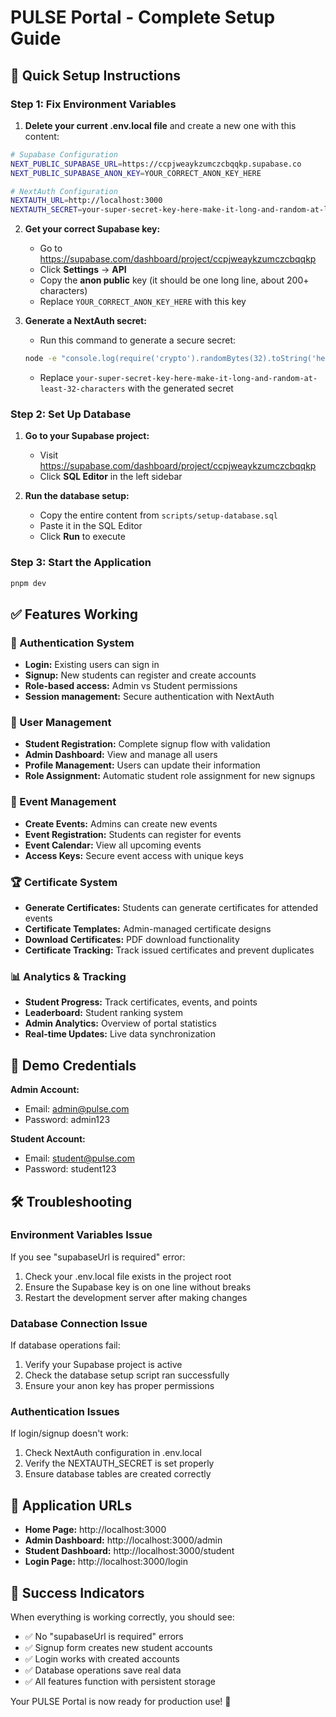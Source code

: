 # PULSE Portal - Complete Setup Guide

## 🚀 Quick Setup Instructions

### Step 1: Fix Environment Variables

1. **Delete your current .env.local file** and create a new one with this content:

```bash
# Supabase Configuration
NEXT_PUBLIC_SUPABASE_URL=https://ccpjweaykzumczcbqqkp.supabase.co
NEXT_PUBLIC_SUPABASE_ANON_KEY=YOUR_CORRECT_ANON_KEY_HERE

# NextAuth Configuration  
NEXTAUTH_URL=http://localhost:3000
NEXTAUTH_SECRET=your-super-secret-key-here-make-it-long-and-random-at-least-32-characters
```

2. **Get your correct Supabase key:**
   - Go to https://supabase.com/dashboard/project/ccpjweaykzumczcbqqkp
   - Click **Settings** → **API**
   - Copy the **anon public** key (it should be one long line, about 200+ characters)
   - Replace `YOUR_CORRECT_ANON_KEY_HERE` with this key

3. **Generate a NextAuth secret:**
   - Run this command to generate a secure secret:
   ```bash
   node -e "console.log(require('crypto').randomBytes(32).toString('hex'))"
   ```
   - Replace `your-super-secret-key-here-make-it-long-and-random-at-least-32-characters` with the generated secret

### Step 2: Set Up Database

1. **Go to your Supabase project:**
   - Visit https://supabase.com/dashboard/project/ccpjweaykzumczcbqqkp
   - Click **SQL Editor** in the left sidebar

2. **Run the database setup:**
   - Copy the entire content from `scripts/setup-database.sql`
   - Paste it in the SQL Editor
   - Click **Run** to execute

### Step 3: Start the Application

```bash
pnpm dev
```

## ✅ Features Working

### 🔐 Authentication System
- **Login:** Existing users can sign in
- **Signup:** New students can register and create accounts
- **Role-based access:** Admin vs Student permissions
- **Session management:** Secure authentication with NextAuth

### 👤 User Management
- **Student Registration:** Complete signup flow with validation
- **Admin Dashboard:** View and manage all users
- **Profile Management:** Users can update their information
- **Role Assignment:** Automatic student role assignment for new signups

### 📅 Event Management
- **Create Events:** Admins can create new events
- **Event Registration:** Students can register for events
- **Event Calendar:** View all upcoming events
- **Access Keys:** Secure event access with unique keys

### 🏆 Certificate System
- **Generate Certificates:** Students can generate certificates for attended events
- **Certificate Templates:** Admin-managed certificate designs
- **Download Certificates:** PDF download functionality
- **Certificate Tracking:** Track issued certificates and prevent duplicates

### 📊 Analytics & Tracking
- **Student Progress:** Track certificates, events, and points
- **Leaderboard:** Student ranking system
- **Admin Analytics:** Overview of portal statistics
- **Real-time Updates:** Live data synchronization

## 🎯 Demo Credentials

**Admin Account:**
- Email: admin@pulse.com
- Password: admin123

**Student Account:**
- Email: student@pulse.com  
- Password: student123

## 🛠️ Troubleshooting

### Environment Variables Issue
If you see "supabaseUrl is required" error:
1. Check your .env.local file exists in the project root
2. Ensure the Supabase key is on one line without breaks
3. Restart the development server after making changes

### Database Connection Issue
If database operations fail:
1. Verify your Supabase project is active
2. Check the database setup script ran successfully
3. Ensure your anon key has proper permissions

### Authentication Issues
If login/signup doesn't work:
1. Check NextAuth configuration in .env.local
2. Verify the NEXTAUTH_SECRET is set properly
3. Ensure database tables are created correctly

## 📱 Application URLs

- **Home Page:** http://localhost:3000
- **Admin Dashboard:** http://localhost:3000/admin  
- **Student Dashboard:** http://localhost:3000/student
- **Login Page:** http://localhost:3000/login

## 🎉 Success Indicators

When everything is working correctly, you should see:
- ✅ No "supabaseUrl is required" errors
- ✅ Signup form creates new student accounts
- ✅ Login works with created accounts
- ✅ Database operations save real data
- ✅ All features function with persistent storage

Your PULSE Portal is now ready for production use! 🚀
